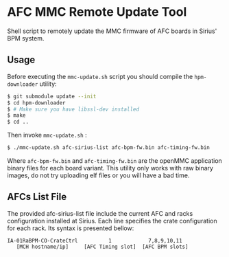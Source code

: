 # AFC MMC Remote Update Tool
Shell script to remotely update the MMC firmware of AFC boards in Sirius' BPM system.

## Usage
Before executing the `mmc-update.sh` script you should compile the `hpm-downloader` utility:

```bash
$ git submodule update --init
$ cd hpm-downloader
$ # Make sure you have libssl-dev installed
$ make
$ cd ..
```

Then invoke `mmc-update.sh` :

```bash
$ ./mmc-update.sh afc-sirius-list afc-bpm-fw.bin afc-timing-fw.bin
```

Where `afc-bpm-fw.bin` and `afc-timing-fw.bin` are the openMMC application binary files for each board variant. This utility only works with raw binary images, do not try uploading elf files or you will have a bad time.

## AFCs List File
The provided afc-sirius-list file include the current AFC and racks configuration installed at Sirius. Each line specifies the crate configuration for each rack. Its syntax is presented bellow:

```
IA-01RaBPM-CO-CrateCtrl          1            7,8,9,10,11
   [MCH hostname/ip]     [AFC Timing slot]  [AFC BPM slots]
```
